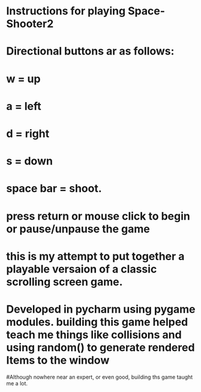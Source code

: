 # Instructions for playing Space-Shooter2
 # Directional buttons ar as follows:
 
 # w = up
 # a = left
 # d = right 
 # s = down
 
 # space bar = shoot.
 
# press return or mouse click to begin or pause/unpause the game

# this is my attempt to put together a playable versaion of a classic scrolling screen game.
# Developed in pycharm using pygame modules. building this game helped teach me things like collisions and using random() to generate rendered Items to the window 
#Although nowhere near an expert, or even good, building ths game taught me a lot.
